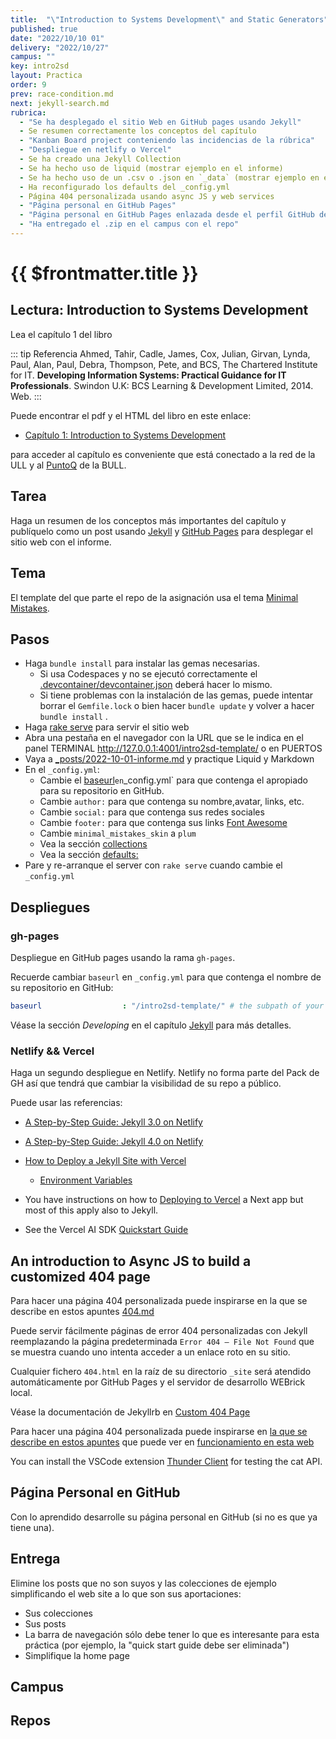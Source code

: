```yaml
---
title:  "\"Introduction to Systems Development\" and Static Generators"
published: true
date: "2022/10/10 01"
delivery: "2022/10/27"
campus: ""
key: intro2sd
layout: Practica
order: 9
prev: race-condition.md
next: jekyll-search.md
rubrica:
  - "Se ha desplegado el sitio Web en GitHub pages usando Jekyll"
  - Se resumen correctamente los conceptos del capítulo
  - "Kanban Board project conteniendo las incidencias de la rúbrica"
  - "Despliegue en netlify o Vercel"
  - Se ha creado una Jekyll Collection 
  - Se ha hecho uso de liquid (mostrar ejemplo en el informe)
  - Se ha hecho uso de un .csv o .json en `_data` (mostrar ejemplo en el informe)
  - Ha reconfigurado los defaults del _config.yml
  - Página 404 personalizada usando async JS y web services
  - "Página personal en GitHub Pages"
  - "Página personal en GitHub Pages enlazada desde el perfil GitHub del alumno"
  - "Ha entregado el .zip en el campus con el repo"
---
```


# {{ $frontmatter.title }}

## Lectura: Introduction to Systems Development

Lea el capítulo 1 del libro 

::: tip Referencia
Ahmed, Tahir, Cadle, James, Cox, Julian, Girvan, Lynda, Paul, Alan, Paul, Debra, Thompson, Pete, and BCS, The Chartered Institute for IT. **Developing Information Systems: Practical Guidance for IT Professionals**. Swindon U.K: BCS Learning & Development Limited, 2014. Web.
:::

Puede encontrar el pdf y el HTML del libro en este enlace:

* [Capítulo 1: Introduction to Systems Development](https://ebookcentral-proquest-com.accedys2.bbtk.ull.es/lib/bull-ebooks/detail.action?docID=1713962#) 

para acceder al capítulo es conveniente que está conectado a la red de la ULL y al [PuntoQ](https://www.ull.es/servicios/biblioteca/servicios/puntoq/) de la BULL.

## Tarea

Haga un resumen de los conceptos más importantes del capítulo y publíquelo como un post usando [Jekyll](/temas/web/jekyll) y [GitHub Pages](https://pages.github.com/) para desplegar el sitio web con el informe.

## Tema

El template del que parte el repo de la asignación usa el tema [Minimal Mistakes](https://mmistakes.github.io/minimal-mistakes/docs/quick-start-guide/).

## Pasos



- Haga `bundle install` para instalar las gemas necesarias. 
  - Si usa Codespaces y no se ejecutó correctamente el [.devcontainer/devcontainer.json](https://github.com/ULL-MII-SYTWS-2425/ull-mii-sytws-2425-intro2sd-intro2sd-template/blob/main/.devcontainer/devcontainer.json) deberá hacer lo mismo.
  - Si tiene problemas con la instalación de las gemas, puede intentar borrar el `Gemfile.lock` o bien hacer `bundle update` y volver a hacer `bundle install` .
- Haga [rake serve](https://github.com/ULL-MII-SYTWS-2425/ull-mii-sytws-2425-intro2sd-intro2sd-template/blob/main/Rakefile) para servir el sitio web
- Abra una pestaña en el navegador con la URL que se le indica en el panel TERMINAL http://127.0.0.1:4001/intro2sd-template/ o en PUERTOS
- Vaya a [_posts/2022-10-01-informe.md](https://github.com/ULL-MII-SYTWS-2425/ull-mii-sytws-2425-intro2sd-intro2sd-template/blob/main/_posts/2022-10-01-informe.md) y practique Liquid y Markdown
- En el `_config.yml`:
  - Cambie el [baseurl](/temas/web/jekyll.html#some-explanations)` en `_config.yml` para que contenga el apropiado para su repositorio en GitHub. 
  - Cambie `author:` para que contenga su nombre,avatar, links, etc.
  - Cambie `social:` para que contenga sus redes sociales
  - Cambie `footer:` para que contenga sus links [Font Awesome](https://fontawesome.com/v4/)
  - Cambie `minimal_mistakes_skin` a `plum`
  - Vea la sección [collections](https://jekyllrb.com/docs/collections/)
  - Vea la sección [defaults:](https://jekyllrb.com/docs/step-by-step/09-collections/#front-matter-defaults)
- Pare y re-arranque el server con `rake serve` cuando cambie el `_config.yml`


## Despliegues

### gh-pages 

Despliegue en GitHub pages usando la rama `gh-pages`.

Recuerde cambiar `baseurl` en `_config.yml` para que contenga el nombre de su repositorio en GitHub:

```yaml
baseurl                  : "/intro2sd-template/" # the subpath of your site, e.g. "/blog"
```

Véase la sección *Developing* en el capítulo [Jekyll](/temas/web/jekyll#developing) para más detalles.

### Netlify && Vercel

Haga un segundo despliegue en Netlify. Netlify no forma parte del Pack de GH así que tendrá que cambiar la visibilidad de su repo a público. 

Puede usar las referencias:

* [A Step-by-Step Guide: Jekyll 3.0 on Netlify](https://www.netlify.com/blog/2015/10/28/a-step-by-step-guide-jekyll-3.0-on-netlify/)
* [A Step-by-Step Guide: Jekyll 4.0 on Netlify](https://www.netlify.com/blog/2020/04/02/a-step-by-step-guide-jekyll-4.0-on-netlify/)

* [How to Deploy a Jekyll Site with Vercel](https://vercel.com/guides/deploying-jekyll-with-vercel) 
  * [Environment Variables](https://vercel.com/docs/concepts/projects/environment-variables?utm_source=next-site&utm_medium=docs&utm_campaign=next-website)
* You have instructions on how to [Deploying to Vercel](/nextjs/vercel-deployment) a Next app but most of this apply also to Jekyll.
* See the Vercel AI SDK [Quickstart Guide](https://sdk.vercel.ai/docs/getting-started)

## An introduction to Async JS to build a customized 404 page

Para hacer una página 404 personalizada puede inspirarse en la que se describe en estos apuntes [404.md](/temas/web/jekyll-404)
 
Puede servir fácilmente páginas de error 404 personalizadas con Jekyll  reemplazando la página predeterminada `Error 404 – File Not Found` que se muestra cuando uno intenta acceder a un enlace roto en su sitio. 

Cualquier fichero `404.html` en la raíz de su directorio `_site` será atendido automáticamente por GitHub Pages y el servidor de desarrollo WEBrick local.

Véase la documentación de Jekyllrb en [Custom 404 Page](https://jekyllrb.com/tutorials/custom-404-page/)

Para hacer una página 404 personalizada puede inspirarse en [la que se describe en estos apuntes](/temas/web/jekyll-404) que puede ver en [funcionamiento en esta web](https://ull-esit-dmsi.github.io/2032/10/31/leccion.html)

You can install the VSCode extension [Thunder Client](https://github.com/rangav/thunder-client-support) for testing the cat API.

## Página Personal en GitHub

Con lo aprendido desarrolle su página personal en GitHub (si no es que ya tiene una).

## Entrega 

Elimine los posts que no son suyos y las colecciones de ejemplo simplificando el web site a lo que son sus aportaciones:

* Sus colecciones
* Sus posts
* La barra de navegación sólo debe tener lo que es interesante para esta práctica (por ejemplo, la "quick start guide debe ser eliminada")
* Simplifique la home page

## Campus

<campus></campus>

## Repos

<repos></repos>